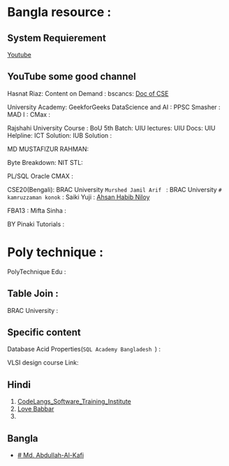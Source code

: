 # Bangla resource : 

## System Requierement 
[Youtube](https://www.youtube.com/watch?v=TU61PsnVNlo&list=PLqqgU0PuY-K1E2j1A8dC34y0dVaCr0pXw)

## YouTube some good channel
Hasnat Riaz: [](https://www.youtube.com/@hasnatriaz4177/videos)
Content on Demand : [](https://www.youtube.com/watch?v=snZWnWUOEZ4&list=PLW7fU_8SZVrt7ztQmsRbcpid-7vSq6Yu5&index=2)
bscancs: [](https://www.youtube.com/watch?v=DvY8FiZfYE8 )
[Doc of CSE ](https://www.youtube.com/@dcccse21stbatch61/playlists)

University Academy: [](https://www.youtube.com/watch?v=u1y3INqT84o&list=PL-JvKqQx2AtdMoxNiK4p7jomyAxgayJlC)
GeekforGeeks DataScience and AI : [](https://www.youtube.com/watch?v=7txyDsj-0Lk )
 PPSC Smasher : [](https://www.youtube.com/watch?v=dnkMpKhVBjA)
MAD I : [](https://www.youtube.com/watch?v=QqpN6JDjixQ )
CMax : [](https://www.youtube.com/watch?v=h3-g_sUyqqk&list=PLdMnODUFlKOK1Y2EHE6FUMGNsG6PQAmfQ&index=5)

Rajshahi University Course : [](https://www.youtube.com/@shamimahmad4182/playlists)
BoU 5th Batch:[](https://www.youtube.com/watch?v=xX1KcCUk3XM&list=PL66OrBsAMhKiaYWE1CPjxwLTXU5h2x5R5&index=4)
UIU lectures: [](https://www.youtube.com/watch?v=c2sQn-MZElI&list=PLBmOkSoNo9eZCEzaOys0mP_xz8dBkGpoL&index=2)
UIU Docs:[](https://www.youtube.com/@uiudoc7997/playlists)
UIU Helpline:[](https://www.youtube.com/@uiuhelpline/playlists)
ICT Solution:[](https://www.youtube.com/@easyictsolution4298/search?query=dbms)
IUB Solution  : [](https://www.youtube.com/@iubsolution/playlists)

MD MUSTAFIZUR RAHMAN: [](https://www.youtube.com/@mdmustafizurrahman/playlists)

Byte Breakdown: [](https://www.youtube.com/watch?v=wJh0iFZl_90&list=PLepRVAscJb6gQ4ffdc0DXChUV9MJeDmEp)
NIT STL:[](https://www.youtube.com/@TODTESTNIITSLTTraining/search?query=PLSQL)

PL/SQL  Oracle[](https://www.youtube.com/watch?v=c2U5TxkI2iM&list=PLJH-yZnnY308r4uidBbmEXG0uOypkLQ-V)
CMAX : [](https://www.youtube.com/watch?v=q9SovFnB_Lc&list=PLdMnODUFlKOK1Y2EHE6FUMGNsG6PQAmfQ)

CSE20(Bengali): [](https://www.youtube.com/@CSE20Bengali/playlists)
BRAC University  `Murshed Jamil Arif ` :[](https://www.youtube.com/watch?v=ZAS3ygUr6jQ&list=PLbrkVe8jT_YwMhF4TWw1Q9ETFrUIYjOPM)
BRAC University `# kamruzzaman konok`  : [](https://www.youtube.com/@kamruzzamankonok6417/search?query=313)
Saiki Yuji : [](https://www.youtube.com/@sakaiyuji2664/playlists)
[Ahsan Habib Niloy](https://www.youtube.com/@AhashanHabibNiloy/playlists)



FBA13 :[](https://www.youtube.com/watch?v=yZ8wXHo43To&list=PLCh3_NUqW7_Iyu54X7PPPU9iWsgr7iIPn)
Mifta Sinha : [](https://www.youtube.com/watch?v=Pbk8-nd1bsA&list=PLW1OMpQZxu7yzSiLA3HQRlyOYE99PsW2L)


BY Pinaki Tutorials : [](https://www.youtube.com/playlist?list=PL4x0v29DZ2pCYEa9s3r5zWrFYIxGivlEC)

# Poly technique :
PolyTechnique Edu :[](https://www.youtube.com/watch?v=HQF_J8EmL48&list=PLaKhCRbzWGx44YX1H8rqDYJMXgw8uMbB-&index=1)

## Table Join : 
BRAC University : [](https://youtu.be/DPBk2OVN5JA?si=GvFvC5IMvh0JsKPG)

## Specific content
Database Acid Properties(`SQL Academy Bangladesh `) :[](https://www.youtube.com/watch?v=XZhfcEmkW44&list=PLkuRc9wIe4FXlv50i7EVlopfW5-7YDnWe)


VLSI design course Link: [](https://docs.google.com/forms/d/e/1FAIpQLSfWGFtu2KePTKXoN0PCk449pj2P1aIXSXcIO-2djcV1NrxG4Q/viewform)


## Hindi 
1. [ CodeLangs_Software_Training_Institute ](https://www.youtube.com/@codelangs/playlists)
2. [Love Babbar](https://www.youtube.com/playlist?list=PLDzeHZWIZsTpukecmA2p5rhHM14bl2dHU)
3. 

## Bangla 
- [# Md. Abdullah-Al-Kafi](https://www.youtube.com/@CompilationError/playlists)
